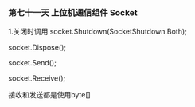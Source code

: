 ﻿### 第七十一天 上位机通信组件 Socket


 1.关闭时调用 
  socket.Shutdown(SocketShutdown.Both);

  socket.Dispose();

  socket.Send();

  socket.Receive();

  接收和发送都是使用byte[]